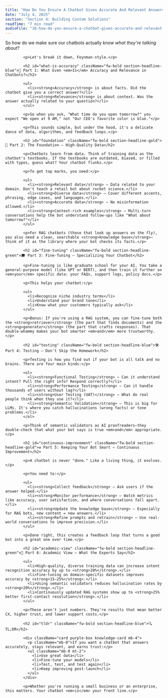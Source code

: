 ```yaml
---
title: "How Do You Ensure A Chatbot Gives Accurate And Relevant Answers?"
date: "July 4, 2025"
section: "Section 4: Building Custom Solutions"
readTime: "7 min read"
audioFile: "18-how-do-you-ensure-a-chatbot-gives-accurate-and-relevant-answers.wav"
---
```


<p>So how do we make sure our chatbots actually <em>know what they're talking about</em>?</p>
            
            <p>Let's break it down, Feynman-style.</p>

            <h2 id="what-is-accuracy" className="fw-bold section-headline-blue">🧐 Part 1: What Even <em>Is</em> Accuracy and Relevance in Chatbots?</h2>
            
            <ul>
              <li><strong>Accuracy</strong> is about facts. Did the chatbot give you a correct answer?</li>
              <li><strong>Relevance</strong> is about context. Was the answer actually related to your question?</li>
            </ul>
            
            <p>So when you ask, "What time do you open tomorrow?" you expect "We open at 9 AM," not "Our CEO's favorite color is blue."</p>
            
            <p>This sounds simple, but under the hood, it's a delicate dance of data, algorithms, and feedback loops.</p>

            <h2 id="foundation" className="fw-bold section-headline-gold">🏡 Part 2: The Foundation — High-Quality Data</h2>
            
            <p>Chatbots learn from data. Think of training data as the chatbot's textbooks. If the textbooks are outdated, biased, or filled with typos, guess what? Your chatbot flunks.</p>
            
            <p>To get top marks, you need:</p>
            
            <ul>
              <li><strong>Relevant data</strong> – Data related to your domain. Don't teach a retail bot about rocket science.</li>
              <li><strong>Diverse data</strong> – Cover different accents, phrasing, edge cases, and languages.</li>
              <li><strong>Accurate data</strong> – No misinformation allowed.</li>
              <li><strong>Context-rich examples</strong> – Multi-turn conversations help the bot understand follow-ups like "What about tomorrow?"</li>
            </ul>
            
            <p>For RAG chatbots (those that look up answers on the fly), you also need a clean, searchable <strong>knowledge base</strong>—think of it as the library where your bot checks its facts.</p>

            <h2 id="fine-tuning" className="fw-bold section-headline-green">🎓 Part 3: Fine-Tuning — Specializing Your Chatbot</h2>
            
            <p>Fine-tuning is like graduate school for your AI. You take a general-purpose model (like GPT or BERT), and then train it further on <em>your</em> specific data: your FAQs, support logs, policy docs.</p>
            
            <p>This helps your chatbot:</p>
            
            <ul>
              <li>Recognize niche industry terms</li>
              <li>Understand your brand tone</li>
              <li>Know what your customers typically ask</li>
            </ul>
            
            <p>Bonus: If you're using a RAG system, you can fine-tune both the <strong>retriever</strong> (the part that finds documents) and the <strong>generator</strong> (the part that crafts responses). That double-whammy makes your bot smarter <em>and</em> more trustworthy.</p>

            <h2 id="testing" className="fw-bold section-headline-blue">🛠️ Part 4: Testing — Don't Skip the Homework</h2>
            
            <p>Testing is how you find out if your bot is all talk and no brains. There are four main kinds:</p>
            
            <ol>
              <li><strong>Functional Testing</strong> — Can it understand intent? Pull the right info? Respond correctly?</li>
              <li><strong>Performance Testing</strong> — Can it handle thousands of users without lag?</li>
              <li><strong>User Testing (UAT)</strong> — What do real people think when they use it?</li>
              <li><strong>Semantic Validation</strong> — This is big for LLMs. It's where you catch hallucinations (wrong facts) or tone problems.</li>
            </ol>
            
            <p>Think of semantic validators as AI proofreaders—they double-check that what your bot says is true <em>and</em> appropriate.</p>

            <h2 id="continuous-improvement" className="fw-bold section-headline-gold">♻️ Part 5: Keeping Your Bot Smart — Continuous Improvement</h2>
            
            <p>A chatbot is never "done." Like a living thing, it evolves.</p>
            
            <p>You need to:</p>
            
            <ul>
              <li><strong>Collect feedback</strong> – Ask users if the answer helped.</li>
              <li><strong>Monitor performance</strong> – Watch metrics like accuracy, user satisfaction, and where conversations fall apart.</li>
              <li><strong>Update the knowledge base</strong> – Especially for RAG bots, new content = new answers.</li>
              <li><strong>Refine prompts and retrain</strong> – Use real-world conversations to improve precision.</li>
            </ul>
            
            <p>Done right, this creates a feedback loop that turns a good bot into a great one over time.</p>

            <h2 id="academic-view" className="fw-bold section-headline-green">🤖 Part 6: Academic View — What the Experts Say</h2>
            
            <ul>
              <li>High-quality, diverse training data can increase intent recognition accuracy by up to <strong>20%</strong>.</li>
              <li>Fine-tuning on domain-specific datasets improves accuracy by <strong>15–25%</strong>.</li>
              <li>Using semantic validators reduces hallucination rates by <strong>20%</strong>.</li>
              <li>Continuously updated RAG systems show up to <strong>25% better first-contact resolution</strong>.</li>
            </ul>
            
            <p>These aren't just numbers. They're results that mean better CX, higher trust, and lower support costs.</p>

            <h2 id="tldr" className="fw-bold section-headline-blue">🔍 TL;DR</h2>
            
            <div className="card purple-box knowledge-card mb-4">
              <p className="mb-0">If you want a chatbot that answers accurately, stays relevant, and earns trust:</p>
              <ul className="mb-0 mt-2">
                <li>Use great data</li>
                <li>Fine-tune your models</li>
                <li>Test, test, and test again</li>
                <li>Keep improving post-launch</li>
              </ul>
            </div>
            
            <p>Whether you're running a small business or an enterprise, this matters. Your chatbot <em>is</em> your front line.</p>
